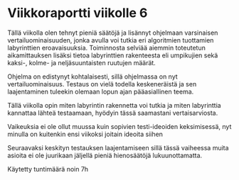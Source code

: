 # Viikkoraportti viikolle 6

Tällä viikolla olen tehnyt pieniä säätöjä ja lisännyt ohjelmaan varsinaisen vertailuominaisuuden, jonka avulla voi tutkia eri algoritmien tuottamien labyrinttien eroavaisuuksia. Toiminnosta selviää aiemmin toteutetun aikamittauksen lisäksi tietoa labyrinttien rakenteesta eli umpikujien sekä kaksi-, kolme- ja neljäsuuntaisten ruutujen määrät. 

Ohjelma on edistynyt kohtalaisesti, sillä ohjelmassa on nyt vertailuominaisuus. Testaus on vielä todella keskeneräistä ja sen laajentaminen tuleekin olemaan lopun ajan pääasiallinen teema.

Tällä viikolla opin miten labyrintin rakennetta voi tutkia ja miten labyrinttia kannattaa lähteä testaamaan, hyödyin tässä saamastani vertaisarviosta.

Vaikeuksia ei ole ollut muussa kuin sopivien testi-ideoiden keksimisessä, nyt minulla on kuitenkin ensi viikoksi joitain ideoita siihen

Seuraavaksi keskityn testauksen laajentamiseen sillä tässä vaiheessa muita asioita ei ole juurikaan jäljellä pieniä hienosäätöjä lukuunottamatta.

Käytetty tuntimäärä noin 7h
